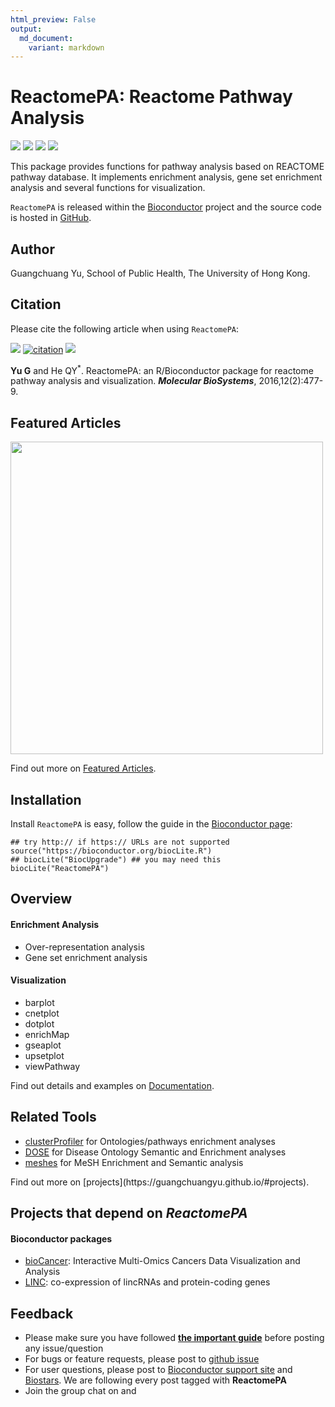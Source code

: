 ```yaml
---
html_preview: False
output:
  md_document:
    variant: markdown
---
```


ReactomePA: Reactome Pathway Analysis
=====================================

<!-- AddToAny BEGIN -->
<div class="a2a_kit a2a_kit_size_32 a2a_default_style">

<a class="a2a_dd" href="//www.addtoany.com/share"></a>
<a class="a2a_button_facebook"></a> <a class="a2a_button_twitter"></a>
<a class="a2a_button_google_plus"></a>
<a class="a2a_button_pinterest"></a> <a class="a2a_button_reddit"></a>
<a class="a2a_button_sina_weibo"></a> <a class="a2a_button_wechat"></a>
<a class="a2a_button_douban"></a>

</div>

<script async src="//static.addtoany.com/menu/page.js"></script>
<!-- AddToAny END -->
<link rel="stylesheet" href="https://guangchuangyu.github.io/css/font-awesome.min.css">
<link rel="stylesheet" href="https://guangchuangyu.github.io/css/academicons.min.css">

[![](https://img.shields.io/badge/release%20version-1.18.1-blue.svg?style=flat)](https://bioconductor.org/packages/ReactomePA)
[![](https://img.shields.io/badge/devel%20version-1.19.1-blue.svg?style=flat)](https://github.com/guangchuangyu/ReactomePA)
[![](https://img.shields.io/badge/download-18184/total-blue.svg?style=flat)](https://bioconductor.org/packages/stats/bioc/ReactomePA)
[![](https://img.shields.io/badge/download-517/month-blue.svg?style=flat)](https://bioconductor.org/packages/stats/bioc/ReactomePA)

This package provides functions for pathway analysis based on REACTOME
pathway database. It implements enrichment analysis, gene set enrichment
analysis and several functions for visualization.

`ReactomePA` is released within the
[Bioconductor](https://bioconductor.org/packages/ReactomePA) project and
the source code is hosted in
<a href="https://github.com/GuangchuangYu/ReactomePA"><i class="fa fa-github fa-lg"></i>
GitHub</a>.

<i class="fa fa-user"></i> Author
---------------------------------

Guangchuang Yu, School of Public Health, The University of Hong Kong.

<a href="https://twitter.com/guangchuangyu"><i class="fa fa-twitter fa-3x"></i></a>
<a href="https://guangchuangyu.github.io/blog_images/biobabble.jpg"><i class="fa fa-wechat fa-3x"></i></a>
<a href="https://www.ncbi.nlm.nih.gov/pubmed/?term=Guangchuang+Yu[Author+-+Full]"><i class="ai ai-pubmed ai-3x"></i></a>
<a href="https://scholar.google.com.hk/citations?user=DO5oG40AAAAJ&hl=en"><i class="ai ai-google-scholar ai-3x"></i></a>
<a href="https://orcid.org/0000-0002-6485-8781"><i class="ai ai-orcid ai-3x"></i></a>
<a href="https://impactstory.org/u/0000-0002-6485-8781"><i class="ai ai-impactstory ai-3x"></i></a>

<i class="fa fa-book"></i> Citation
-----------------------------------

Please cite the following article when using `ReactomePA`:

[![](https://img.shields.io/badge/doi-10.1039/c5mb00663e-blue.svg?style=flat)](http://dx.doi.org/10.1039/c5mb00663e)
[![citation](https://img.shields.io/badge/cited%20by-23-blue.svg?style=flat)](https://scholar.google.com.hk/scholar?oi=bibs&hl=en&cites=3311691878690959578)
[![](https://img.shields.io/badge/Altmetric-15-blue.svg?style=flat)](https://www.altmetric.com/details/4796667)

**Yu G** and He QY<sup>\*</sup>. ReactomePA: an R/Bioconductor package
for reactome pathway analysis and visualization. ***Molecular
BioSystems***, 2016,12(2):477-9.

<i class="fa fa-pencil"></i> Featured Articles
----------------------------------------------

<img src="https://guangchuangyu.github.io/featured_img/ReactomePA/pnas_F4.large.jpg" width="500">

<i class="fa fa-hand-o-right"></i> Find out more on
<i class="fa fa-pencil"></i> [Featured
Articles](https://guangchuangyu.github.io/ReactomePA/featuredArticles/).

<i class="fa fa-download"></i> Installation
-------------------------------------------

Install `ReactomePA` is easy, follow the guide in the [Bioconductor
page](https://bioconductor.org/packages/ReactomePA/):

``` {.r}
## try http:// if https:// URLs are not supported
source("https://bioconductor.org/biocLite.R")
## biocLite("BiocUpgrade") ## you may need this
biocLite("ReactomePA")
```

<i class="fa fa-cogs"></i> Overview
-----------------------------------

#### <i class="fa fa-angle-double-right"></i> Enrichment Analysis

-   Over-representation analysis
-   Gene set enrichment analysis

#### <i class="fa fa-angle-double-right"></i> Visualization

-   barplot
-   cnetplot
-   dotplot
-   enrichMap
-   gseaplot
-   upsetplot
-   viewPathway

<i class="fa fa-hand-o-right"></i> Find out details and examples on
<i class="fa fa-book"></i>
[Documentation](https://guangchuangyu.github.io/ReactomePA/documentation/).

<i class="fa fa-wrench"></i> Related Tools
------------------------------------------

<ul class="fa-ul">
    <li><i class="fa-li fa fa-angle-double-right"></i><a href="https://guangchuangyu.github.io/clusterProfiler">clusterProfiler</a> for Ontologies/pathways enrichment analyses</li>
    <li><i class="fa-li fa fa-angle-double-right"></i><a href="https://guangchuangyu.github.io/DOSE">DOSE</a> for Disease Ontology Semantic and Enrichment analyses</li>
    <li><i class="fa-li fa fa-angle-double-right"></i><a href="https://guangchuangyu.github.io/meshes">meshes</a> for MeSH Enrichment and Semantic analysis</li>

</ul>
<i class="fa fa-hand-o-right"></i> Find out more on
[projects](https://guangchuangyu.github.io/#projects).

<i class="fa fa-code-fork"></i> Projects that depend on *ReactomePA*
--------------------------------------------------------------------

#### <i class="fa fa-angle-double-right"></i> Bioconductor packages

-   [bioCancer](https://www.bioconductor.org/packages/bioCancer):
    Interactive Multi-Omics Cancers Data Visualization and Analysis
-   [LINC](https://www.bioconductor.org/packages/LINC): co-expression of
    lincRNAs and protein-coding genes

<i class="fa fa-comment"></i> Feedback
--------------------------------------

<ul class="fa-ul">
    <li><i class="fa-li fa fa-hand-o-right"></i> Please make sure you have followed <a href="https://guangchuangyu.github.io/2016/07/how-to-bug-author/"><strong>the important guide</strong></a> before posting any issue/question</li>
    <li><i class="fa-li fa fa-bug"></i> For bugs or feature requests, please post to <i class="fa fa-github-alt"></i> <a href="https://github.com/GuangchuangYu/ReactomePA/issues">github issue</a></li>
    <li><i class="fa-li fa fa-question"></i>  For user questions, please post to <a href="https://support.bioconductor.org/">Bioconductor support site</a> and <a href="https://www.biostars.org/">Biostars</a>. We are following every post tagged with <strong>ReactomePA</strong></li>
    <li><i class="fa-li fa fa-commenting"></i> Join the group chat on <a href="https://twitter.com/hashtag/ReactomePA"><i class="fa fa-twitter fa-lg"></i></a> and <a href="http://huati.weibo.com/k/ReactomePA"><i class="fa fa-weibo fa-lg"></i></a></li>

</ul>
<!--
<div id="disqus_thread"></div>
<script type="text/javascript">

(function() {
    // Don't ever inject Disqus on localhost--it creates unwanted
    // discussions from 'localhost:1313' on your Disqus account...
    // if (window.location.hostname == "localhost")
    //     return;

    var dsq = document.createElement('script'); dsq.type = 'text/javascript'; dsq.async = true;
    var disqus_shortname = 'gcyu';
    dsq.src = '//' + disqus_shortname + '.disqus.com/embed.js';
    (document.getElementsByTagName('head')[0] || document.getElementsByTagName('body')[0]).appendChild(dsq);
})();
</script>
<noscript>Please enable JavaScript to view the <a href="http://disqus.com/?ref_noscript">comments powered by Disqus.</a></noscript>
<a href="http://disqus.com/" class="dsq-brlink">comments powered by <span class="logo-disqus">Disqus</span></a>

-->
